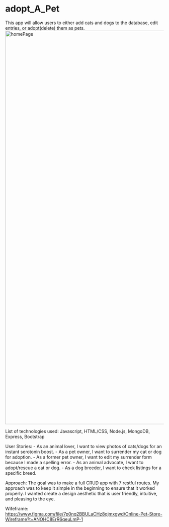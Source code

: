 # adopt_A_Pet
This app will allow users to either add cats and dogs to the database, edit entries, or adopt(delete) them as pets.
<img width="1252" alt="homePage" src="https://user-images.githubusercontent.com/115763398/204708928-72b7f933-b01c-46ae-b53f-ef9ed3557fdb.png">

List of technologies used: Javascript, HTML/CSS, Node.js, MongoDB, Express, Bootstrap

User Stories: - As an animal lover, I want to view photos of cats/dogs for an instant serotonin boost.
              - As a pet owner, I want to surrender my cat or dog for adoption.
              - As a former pet owner, I want to edit my surrender form because I made a spelling error.
              - As an animal advocate, I want to adopt/rescue a cat or dog.
              - As a dog breeder, I want to check listings for a specific breed.
                           
              
Approach: The goal was to make a full CRUD app with 7 restful routes. My approach was to keep it simple in the beginning to ensure that it worked properly. I wanted create a design aesthetic that is user friendly, intuitive, and pleasing to the eye.  


Wifeframe: https://www.figma.com/file/7p0nq2BBULaCHz8qjmxgwd/Online-Pet-Store-Wireframe?t=ANOHC8ErR6qeuLmP-1

